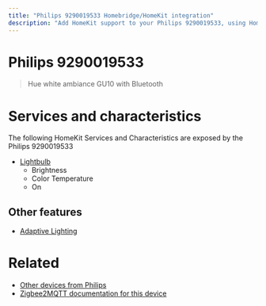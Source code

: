 ```yaml
---
title: "Philips 9290019533 Homebridge/HomeKit integration"
description: "Add HomeKit support to your Philips 9290019533, using Homebridge, Zigbee2MQTT and homebridge-z2m."
---
```

<!---
This file has been GENERATED using src/docgen/docgen.ts
DO NOT EDIT THIS FILE MANUALLY!
-->
# Philips 9290019533
> Hue white ambiance GU10 with Bluetooth


# Services and characteristics
The following HomeKit Services and Characteristics are exposed by
the Philips 9290019533

* [Lightbulb](../../light.md)
  * Brightness
  * Color Temperature
  * On


## Other features
* [Adaptive Lighting](../../light.md)


# Related
* [Other devices from Philips](../index.md#philips)
* [Zigbee2MQTT documentation for this device](https://www.zigbee2mqtt.io/devices/9290019533.html)